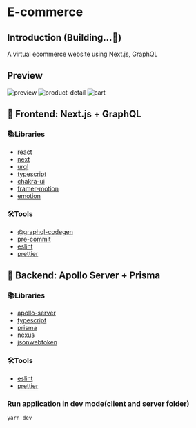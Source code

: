# E-commerce

## Introduction (Building...🔨)

A virtual ecommerce website using Next.js, GraphQL

## Preview

![preview](https://github.com/mauromamani/e-commerce/blob/main/assets/preview.jpg)
![product-detail](https://github.com/mauromamani/e-commerce/blob/main/assets/product-detail.jpg)
![cart](https://github.com/mauromamani/e-commerce/blob/main/assets/cart.jpg)

## 🚀 Frontend: Next.js + GraphQL

### 📚Libraries

- [react](https://github.com/facebook/react)
- [next](https://github.com/vercel/next.js)
- [urql](https://github.com/FormidableLabs/urql)
- [typescript](https://github.com/microsoft/TypeScript)
- [chakra-ui](https://github.com/chakra-ui/chakra-ui)
- [framer-motion](https://github.com/framer/motion)
- [emotion](https://github.com/emotion-js/emotion)


### 🛠Tools

- [@graphql-codegen](https://github.com/dotansimha/graphql-code-generator)
- [pre-commit](https://github.com/pre-commit/pre-commit)
- [eslint](https://github.com/eslint/eslint)
- [prettier](https://github.com/prettier/prettier)

## 🚀 Backend: Apollo Server + Prisma

### 📚Libraries

- [apollo-server](https://github.com/apollographql/apollo-server)
- [typescript](https://github.com/microsoft/TypeScript)
- [prisma](https://github.com/prisma/prisma)
- [nexus](https://github.com/graphql-nexus/nexus)
- [jsonwebtoken](https://github.com/auth0/node-jsonwebtoken)


### 🛠Tools

- [eslint](https://github.com/eslint/eslint)
- [prettier](https://github.com/prettier/prettier)

### Run application in dev mode(client and server folder)

```
yarn dev
```